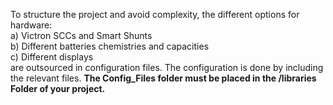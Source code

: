 To structure the project and avoid complexity, the different options for hardware:  
a) Victron SCCs and Smart Shunts  
b) Different batteries chemistries and capacities  
c) Different displays  
are outsourced in configuration files. The configuration is done by including the relevant files.
**The Config_Files folder must be placed in the /libraries Folder of your project.**
